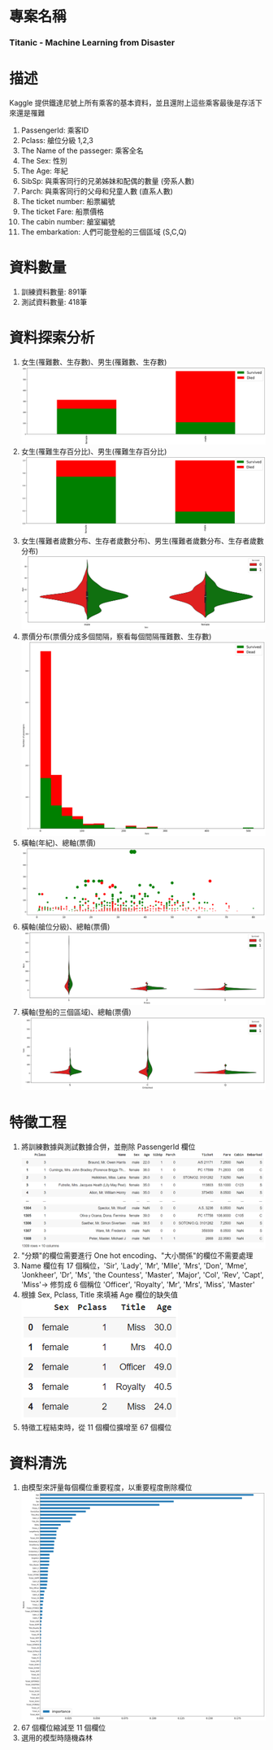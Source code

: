 # 專案名稱
### Titanic - Machine Learning from Disaster
# 描述
Kaggle 提供鐵達尼號上所有乘客的基本資料，並且還附上這些乘客最後是存活下來還是罹難

1. PassengerId: 乘客ID
2. Pclass: 艙位分級 1,2,3
3. The Name of the passeger: 乘客全名
4. The Sex: 性別
5. The Age: 年紀
6. SibSp: 與乘客同行的兄弟姊妹和配偶的數量 (旁系人數)
7. Parch: 與乘客同行的父母和兒童人數 (直系人數)
8. The ticket number: 船票編號
9. The ticket Fare: 船票價格
10. The cabin number: 艙室編號
11. The embarkation: 人們可能登船的三個區域 (S,C,Q)
# 資料數量
1. 訓練資料數量: 891筆
2. 測試資料數量: 418筆
# 資料探索分析
1. 女生(罹難數、生存數)、男生(罹難數、生存數)
![image](https://github.com/JN11540/Kaggle_Titanic/blob/master/img/1.png)
2. 女生(罹難生存百分比)、男生(罹難生存百分比)
![image](https://github.com/JN11540/Kaggle_Titanic/blob/master/img/2.png)
3. 女生(罹難者歲數分布、生存者歲數分布)、男生(罹難者歲數分布、生存者歲數分布)
![image](https://github.com/JN11540/Kaggle_Titanic/blob/master/img/3.png)
4. 票價分布(票價分成多個間隔，察看每個間隔罹難數、生存數)
![image](https://github.com/JN11540/Kaggle_Titanic/blob/master/img/4.png)
5. 橫軸(年紀)、總軸(票價)
![image](https://github.com/JN11540/Kaggle_Titanic/blob/master/img/5.png)
6. 橫軸(艙位分級)、總軸(票價)
![image](https://github.com/JN11540/Kaggle_Titanic/blob/master/img/6.png)
7. 橫軸(登船的三個區域)、總軸(票價)
![image](https://github.com/JN11540/Kaggle_Titanic/blob/master/img/7.png)
# 特徵工程
1. 將訓練數據與測試數據合併，並刪除 PassengerId 欄位
![image](https://github.com/JN11540/Kaggle_Titanic/blob/master/img/8.png)
2. "分類"的欄位需要進行 One hot encoding、"大小關係"的欄位不需要處理
3. Name 欄位有 17 個稱位，'Sir', 'Lady', 'Mr', 'Mlle', 'Mrs', 'Don', 'Mme', 'Jonkheer', 'Dr', 'Ms', 'the Countess', 'Master', 'Major', 'Col', 'Rev', 'Capt', 'Miss'-> 修剪成 6 個稱位 'Officer', 'Royalty', 'Mr', 'Mrs', 'Miss', 'Master'
4. 根據 Sex, Pclass, Title 來填補 Age 欄位的缺失值
![image](https://github.com/JN11540/Kaggle_Titanic/blob/master/img/9.png)
5. 特徵工程結束時，從 11 個欄位擴增至 67 個欄位
# 資料清洗
1. 由模型來評量每個欄位重要程度，以重要程度刪除欄位
![image](https://github.com/JN11540/Kaggle_Titanic/blob/master/img/10.png)
2. 67 個欄位縮減至 11 個欄位
3. 選用的模型時隨機森林
